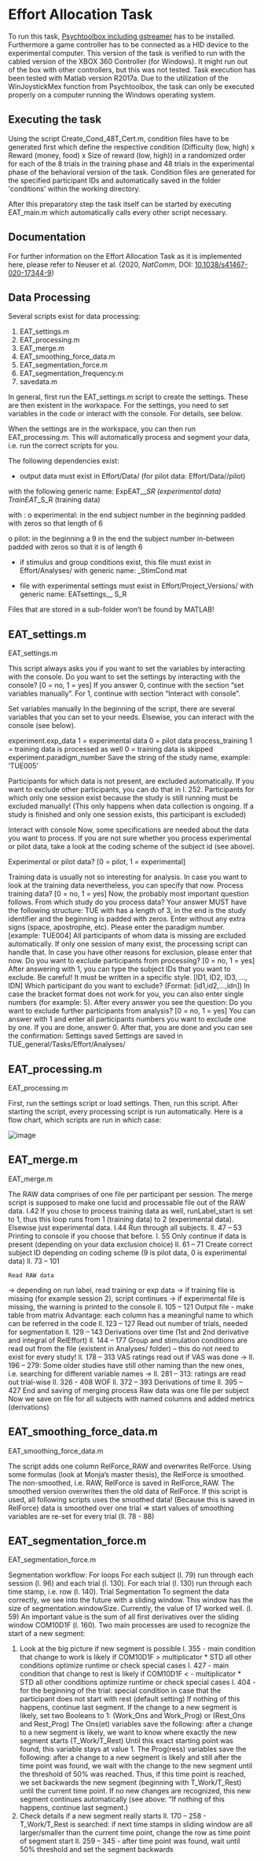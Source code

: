 # Effort Allocation Task 


To run this task, [Psychtoolbox including gstreamer](http://psychtoolbox.org/) has to be installed. Furthermore a game controller has to be connected as a HID device to the experimental computer. This version of the task is verified to run with the cabled version of the XBOX 360 Controller (for Windows). It might run out of the box with other controllers, but this was not tested. 
Task execution has been tested with Matlab version R2017a. Due to the utilization of the WinJoystickMex function from Psychtoolbox, the task can only be executed properly on a computer running the Windows operating system.


## Executing the task

Using the script Create_Cond_48T_Cert.m, condition files have to be generated first which define the respective condition (Difficulty (low, high) x Reward (money, food) x Size of reward (low, high)) in a randomized order for each of the 8 trials in the training phase and 48 trials in the experimental phase of the behavioral version of the task. Condition files are generated for the specified participant IDs and automatically saved in the folder 'conditions' within the working directory.

After this preparatory step the task itself can be started by executing EAT_main.m which automatically calls every other script necessary.


## Documentation
For further information on the Effort Allocation Task as it is implemented here, please refer to Neuser et al. (2020, *NatComm*, DOI: [10.1038/s41467-020-17344-9](https://doi.org/10.1038/s41467-020-17344-9))


## Data Processing
Several scripts exist for data processing:
1.	EAT_settings.m
2.	EAT_processing.m
3.	EAT_merge.m
4.	EAT_smoothing_force_data.m
5.	EAT_segmentation_force.m
6.	EAT_segmentation_frequency.m
7.	savedata.m

In general, first run the EAT_settings.m script to create the settings. These are then existent in the workspace. For the settings, you need to set variables in the code or interact with the console. For details, see below.

When the settings are in the workspace, you can then run EAT_processing.m. This will automatically process and segment your data, i.e. run the correct scripts for you.

The following dependencies exist:
-	output data
 must exist in Effort/Data/<study>
(for pilot data: Effort/Data/<study>/pilot)

with the following generic name:
ExpEAT_<study>_<subj-id>_S<sess-nr>_R<run-nr> (experimental data)
TrainEAT_<study>_<subj-id>_S<sess-nr>_R<run-nr> (training data)

with <subj-id>: 
o	experimental:
in the end subject number
in the beginning padded with zeros so that length of 6

o	pilot:
in the beginning a 9
in the end the subject number
in-between padded with zeros so that it is of length 6

-	if stimulus and group conditions exist, this file must exist in Effort/Analyses/<study>
with generic name: <study>_StimCond.mat

-	file with experimental settings must exist in Effort/Project_Versions/<study>
with generic name: EATsettings_<study>_ S<sess-nr>_R<run-nr>

Files that are stored in a sub-folder won’t be found by MATLAB! 

## EAT_settings.m
EAT_settings.m

This script always asks you if you want to set the variables by interacting with the console.
Do you want to set the settings by interacting with the console? [0 = no, 1 = yes]
If you answer 0, continue with the section “set variables manually”. For 1, continue with section “Interact with console”.

Set variables manually
In the beginning of the script, there are several variables that you can set to your needs. Elsewise, you can interact with the console (see below).

experiment.exp_data	1 = experimental data
0 = pilot data
process_training	1 = training data is processed as well
0 = training data is skipped
experiment.paradigm_number	Save the string of the study name, example: ‘TUE005’

Participants for which data is not present, are excluded automatically.
If you want to exclude other participants, you can do that in l. 252.
Participants for which only one session exist because the study is still running must be excluded manually! (This only happens when data collection is ongoing. If a study is finished and only one session exists, this participant is excluded)

Interact with console
Now, some specifications are needed about the data you want to process. If you are not sure whether you process experimental or pilot data, take a look at the coding scheme of the subject id (see above).

Experimental or pilot data?  [0 = pilot, 1 = experimental]

Training data is usually not so interesting for analysis. In case you want to look at the training data nevertheless, you can specify that now.
Process training data?  [0 = no, 1 = yes]
Now, the probably most important question follows. From which study do you process data? Your answer MUST have the following structure: TUE<study-nr> with <study-nr> has a length of 3, in the end is the study identifier and the beginning is padded with zeros. Enter without any extra signs (space, apostrophe, etc).
Please enter the paradigm number. [example: TUE004]
All participants of whom data is missing are excluded automatically. If only one session of many exist, the processing script can handle that. In case you have other reasons for exclusion, please enter that now.
Do you want to exclude participants from processing? [0 = no, 1 = yes]
After answering with 1, you can type the subject IDs that you want to exclude. Be careful! It must be written in a specific style. [ID1, ID2, ID3, …, IDN]
Which participant do you want to exclude? (Format: [id1,id2,...,idn])
In case the bracket format does not work for you, you can also enter single numbers (for example: 5). After every answer you see the question:
Do you want to exclude further participants from analysis? [0 = no, 1 = yes]
You can answer with 1 and enter all participants numbers you want to exclude one by one. If you are done, answer 0.
After that, you are done and you can see the confirmation:
Settings saved
Settings are saved in 
TUE_general/Tasks/Effort/Analyses/<study>
 

## EAT_processing.m
EAT_processing.m

First, run the settings script or load settings. Then, run this script. After starting the script, every processing script is run automatically. Here is a flow chart, which scripts are run in which case:

![image](https://user-images.githubusercontent.com/50832722/193034482-d44134fa-2187-433a-ac35-10d1c72245ed.png)


## EAT_merge.m
EAT_merge.m

The RAW data comprises of one file per participant per session. The merge script is supposed to make one lucid and processable file out of the RAW data.
l.42	If you chose to process training data as well, runLabel_start is set to 1, thus this loop runs from 1 (training data) to 2 (experimental data). Elsewise just experimental data. 
l.44	Run through all subjects.
ll. 47 – 53	Printing to console if you choose that before.
l. 55	Only continue if data is present (depending on your data exclusion choice)
ll. 61 – 71	Create correct subject ID depending on coding scheme (9 is pilot data, 0 is experimental data)
ll. 73 – 101 

 	Read RAW data
→ depending on run label, read training or exp data
→ if training file is missing (for example session 2), script continues
→ if experimental file is missing, the warning is printed to the console
ll. 105 – 121 	Output file - make table from matrix
Advantage: each column has a meaningful name to which can be referred in the code
ll. 123 – 127	Read out number of trials, needed for segmentation
ll. 129 – 143 	Derivations over time (1st and 2nd derivative and integral of RelEffort)
ll. 144 – 177	Group and stimulation conditions are read out from the file (existent in Analyses/<study> folder) – this do not need to exist for every study!
ll. 178 – 313	VAS ratings read out if VAS was done
→ ll. 196 – 279: Some older studies have still other naming than the new ones, i.e. searching for different variable names
→ ll. 281 – 313: ratings are read out trial-wise
ll. 326 - 408	WOF
ll. 372 – 393 	Derivations of time
ll. 395 – 427 	End and saving of merging process
Raw data was one file per subject
Now we save on file for all subjects with named columns and added metrics (derivations)


## EAT_smoothing_force_data.m
EAT_smoothing_force_data.m

The script adds one column RelForce_RAW and overwrites RelForce. Using some formulas (look at Monja’s master thesis), the RelForce is smoothed. The non-smoothed, i.e. RAW, RelForce is saved in RelForce_RAW. The smoothed version overwrites then the old data of RelForce. If this script is used, all following scripts uses the smoothed data! (Because this is saved in RelForce)
data is smoothed over one trial => start values of smoothing variables are re-set for every trial (ll. 78 - 88)
 

## EAT_segmentation_force.m
EAT_segmentation_force.m

Segmentation workflow:
For loops
For each subject (l. 79) run through each session (l. 96) and each trial (l. 130). For each trial (l. 130) run through each time stamp, i.e. row (l. 140).
Trial Segmentation
To segment the data correctly, we see into the future with a sliding window. This window has the size of segmentation.windowSize. 
Currently, the value of 17 worked well. (l. 59)
An important value is the sum of all first derivatives over the sliding window COM10D1F (l. 160).
Two main processes are used to recognize the start of a new segment:
1.	Look at the big picture if new segment is possible
l. 355		- main condition that change to work is likely
		if COM10D1F > multiplicator * STD
		all other conditions optimize runtime or check special cases
l. 427		- main condition that change to rest is likely
		if COM10D1F < - multiplicator * STD
all other conditions optimize runtime or check special cases
l. 404	- for the beginning of the trial: special condition in case that the participant does not start with rest (default setting)
If nothing of this happens, continue last segment.
If the change to a new segment is likely, set two Booleans to 1:
(Work_Ons and Work_Prog) or (Rest_Ons and Rest_Prog)
The Ons(et) variables save the following: after a change to a new segment is likely, we want to know where exactly the new segment starts (T_Work/T_Rest) Until this exact starting point was found, this variable stays at value 1.
The Prog(ress) variables save the following: after a change to a new segment is likely and still after the time point was found, we wait with the change to the new segment until the threshold of 50% was reached. Thus, if this time point is reached, we set backwards the new segment (beginning with T_Work/T_Rest) until the current time point. If no new changes are recognized, this new segment continues automatically (see above: “If nothing of this happens, continue last segment.)
2.	Check details if a new segment really starts
ll. 170 – 258	- T_Work/T_Rest is searched: if next time stamps in sliding window are all larger/smaller than the current time point, change the row as time point of segment start
ll. 259 – 345	- after time point was found, wait until 50% threshold and set the segment backwards

